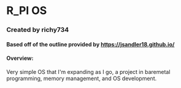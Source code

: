 # R_PI OS
### Created by richy734

#### Based off of the outline provided by https://jsandler18.github.io/

#### Overview:

Very simple OS that I'm expanding as I go, a project in baremetal programming, memory management, and OS development.